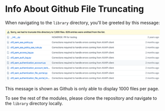 # Info About Github File Truncating
When navigating to the `library` directory, you'll be greeted by this message:

![Github Trunk](/docs/trunc.png)

This message is shown as Github is only able to display 1000 files per page.

To see the rest of the modules, please clone the repository and navigate to the `library` directory locally.
